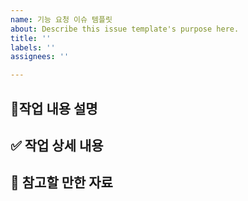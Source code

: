 ```yaml
---
name: 기능 요청 이슈 템플릿
about: Describe this issue template's purpose here.
title: ''
labels: ''
assignees: ''

---
```


## 📝작업 내용 설명

## ✅ 작업 상세 내용

## 💌 참고할 만한 자료
